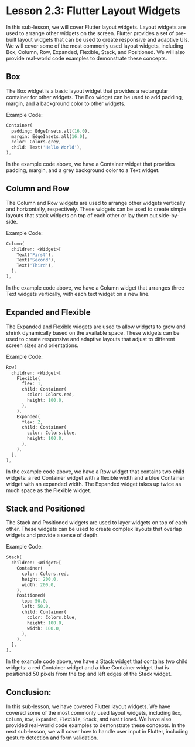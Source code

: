 # Lesson 2.3: Flutter Layout Widgets

In this sub-lesson, we will cover Flutter layout widgets. Layout widgets are used to arrange other widgets on the screen. Flutter provides a set of pre-built layout widgets that can be used to create responsive and adaptive UIs. We will cover some of the most commonly used layout widgets, including Box, Column, Row, Expanded, Flexible, Stack, and Positioned. We will also provide real-world code examples to demonstrate these concepts.

## Box

The Box widget is a basic layout widget that provides a rectangular container for other widgets. The Box widget can be used to add padding, margin, and a background color to other widgets.

Example Code:

```dart
Container(
  padding: EdgeInsets.all(16.0),
  margin: EdgeInsets.all(16.0),
  color: Colors.grey,
  child: Text('Hello World'),
),
```

In the example code above, we have a Container widget that provides padding, margin, and a grey background color to a Text widget.

## Column and Row

The Column and Row widgets are used to arrange other widgets vertically and horizontally, respectively. These widgets can be used to create simple layouts that stack widgets on top of each other or lay them out side-by-side.

Example Code:

```dart
Column(
  children: <Widget>[
    Text('First'),
    Text('Second'),
    Text('Third'),
  ],
),
```

In the example code above, we have a Column widget that arranges three Text widgets vertically, with each text widget on a new line.

## Expanded and Flexible

The Expanded and Flexible widgets are used to allow widgets to grow and shrink dynamically based on the available space. These widgets can be used to create responsive and adaptive layouts that adjust to different screen sizes and orientations.

Example Code:

```dart
Row(
  children: <Widget>[
    Flexible(
      flex: 1,
      child: Container(
        color: Colors.red,
        height: 100.0,
      ),
    ),
    Expanded(
      flex: 2,
      child: Container(
        color: Colors.blue,
        height: 100.0,
      ),
    ),
  ],
),
```

In the example code above, we have a Row widget that contains two child widgets: a red Container widget with a flexible width and a blue Container widget with an expanded width. The Expanded widget takes up twice as much space as the Flexible widget.

## Stack and Positioned

The Stack and Positioned widgets are used to layer widgets on top of each other. These widgets can be used to create complex layouts that overlap widgets and provide a sense of depth.

Example Code:

```dart
Stack(
  children: <Widget>[
    Container(
      color: Colors.red,
      height: 200.0,
      width: 200.0,
    ),
    Positioned(
      top: 50.0,
      left: 50.0,
      child: Container(
        color: Colors.blue,
        height: 100.0,
        width: 100.0,
      ),
    ),
  ],
),
```

In the example code above, we have a Stack widget that contains two child widgets: a red Container widget and a blue Container widget that is positioned 50 pixels from the top and left edges of the Stack widget.

## Conclusion:

In this sub-lesson, we have covered Flutter layout widgets. We have covered some of the most commonly used layout widgets, including `Box`, `Column`, `Row`, `Expanded`, `Flexible`, `Stack`, and `Positioned`. We have also provided real-world code examples to demonstrate these concepts. In the next sub-lesson, we will cover how to handle user input in Flutter, including gesture detection and form validation.
